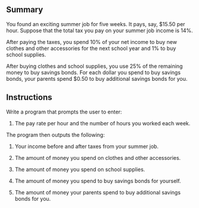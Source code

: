 ## Summary
You found an exciting summer job for five weeks. It pays, say, $15.50 per hour. Suppose that the total tax you pay on your summer job income is 14%. 

After paying the taxes, you spend
10% of your net income to buy new clothes and other accessories for the next school year
and 1% to buy school supplies. 

After buying clothes and school supplies, you use 25% of the
remaining money to buy savings bonds. For each dollar you spend to buy savings bonds,
your parents spend $0.50 to buy additional savings bonds for you.

## Instructions
Write a program that prompts the user to enter:
1. The pay rate per hour and the number of hours you worked each week.

The program then outputs the following:

1. Your income before and after taxes from your summer job.

2. The amount of money you spend on clothes and other accessories.

3. The amount of money you spend on school supplies.

4. The amount of money you spend to buy savings bonds for yourself.

5. The amount of money your parents spend to buy additional savings bonds for you.

